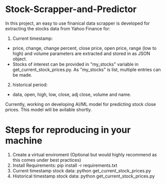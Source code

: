 # Stock-Scrapper-and-Predictor
In this project, an easy to use finanical data scrapper is developed for extracting the stocks data from Yahoo Finance for: 
1. Current timestamp: 
  - price, change, change percent, close price, open price, range (low to high) and volume parameters are extracted and stored in as JSON object.
  - Stocks of interest can be provided in "my_stocks" variable in get_current_stock_prices.py. As "my_stocks" is list, multiple entries can be made.
2. historical period: 
  - data, open, high, low, close, adj close, volume and name.

Currently, working on developing AI/ML model for predicting stock close prices. This model will be avilable shortly. 

# Steps for reproducing in your machine 
1. Create a virtual enviroment (Optional but would highly recommend as this comes under best practices)
2. Install Requirements: pip install -r requirements.txt
3. Current timestamp stock data: python get_current_stock_prices.py
4. Historical timestamp stock data: python get_current_stock_prices.py
